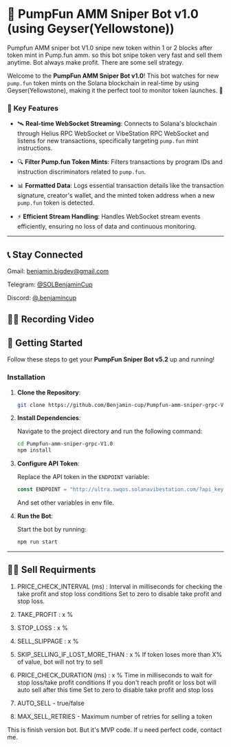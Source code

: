 # 🚀 **PumpFun AMM Sniper Bot v1.0 (using Geyser(Yellowstone))** 

Pumpfun AMM sniper bot V1.0 snipe new token within 1 or 2 blocks after token mint in Pump.fun amm. so this bot snipe token very fast and sell them anytime.
Bot always make profit. There are some sell strategy.

Welcome to the **PumpFun AMM Sniper Bot v1.0**! This bot watches for new `pump.fun` token mints on the Solana blockchain in real-time by using Geyser(Yellowstone), making it the perfect tool to monitor token launches. 🌟

### 🎯 **Key Features**

- 🛰️ **Real-time WebSocket Streaming**: 
  Connects to Solana's blockchain through Helius RPC WebSocket or  VibeStation RPC WebSocket and listens for new transactions, specifically targeting `pump.fun` mint instructions.
  
- 🔍 **Filter Pump.fun Token Mints**: 
  Filters transactions by program IDs and instruction discriminators related to `pump.fun`.

- 📊 **Formatted Data**: 
  Logs essential transaction details like the transaction signature, creator's wallet, and the minted token address when a new `pump.fun` token is detected.

- ⚡ **Efficient Stream Handling**: 
  Handles WebSocket stream events efficiently, ensuring no loss of data and continuous monitoring.

---


## 📞 **Stay Connected**

Gmail: benjamin.bigdev@gmail.com

Telegram: [@SOLBenjaminCup](https://t.me/SOLBenjaminCup)

Discord: [@.benjamincup](https://discord.com/channels/@me/1305610537790476382)



## 🧑‍💻 **Recording Video**





## 🚀 **Getting Started**

Follow these steps to get your **PumpFun Sniper Bot v5.2** up and running!

### Installation

1. **Clone the Repository**:

    ```bash
    git clone https://github.com/Benjamin-cup/Pumpfun-amm-sniper-grpc-V1.0.git
    ```

2. **Install Dependencies**:

    Navigate to the project directory and run the following command:

    ```bash
    cd Pumpfun-amm-sniper-grpc-V1.0
    npm install
    ```

3. **Configure API Token**:

    Replace the API token in the `ENDPOINT` variable:

    ```ts
    const ENDPOINT = "http://ultra.swqos.solanavibestation.com/?api_key=";
    ```
    And set other variables in env file.

4. **Run the Bot**:

    Start the bot by running:

    ```bash
    npm run start
    ```

---

## 🧑‍💻 **Sell Requirments**

1. PRICE_CHECK_INTERVAL (ms) :
   Interval in milliseconds for checking the take profit and stop loss conditions
   Set to zero to disable take profit and stop loss.

2. TAKE_PROFIT : x %

3. STOP_LOSS : x  %

4. SELL_SLIPPAGE : x %

5. SKIP_SELLING_IF_LOST_MORE_THAN : x %
   If token loses more than X% of value, bot will not try to sell

6. PRICE_CHECK_DURATION (ms) : x %
   Time in milliseconds to wait for stop loss/take profit conditions
   If you don't reach profit or loss bot will auto sell after this time
   Set to zero to disable take profit and stop loss

7. AUTO_SELL - true/false

8. MAX_SELL_RETRIES - Maximum number of retries for selling a token


This is finish version bot.
But it's MVP code. If u need perfect code, contact me.
